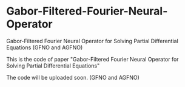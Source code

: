 # Gabor-Filtered-Fourier-Neural-Operator
Gabor-Filtered Fourier Neural Operator for Solving Partial Differential Equations (GFNO and AGFNO)

This is the code of paper "Gabor-Filtered Fourier Neural Operator for Solving Partial Differential Equations"

The code will be uploaded soon.
(GFNO and AGFNO)
